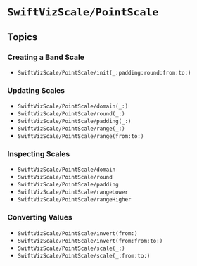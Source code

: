 # ``SwiftVizScale/PointScale``

## Topics

### Creating a Band Scale

- ``SwiftVizScale/PointScale/init(_:padding:round:from:to:)``

### Updating Scales

- ``SwiftVizScale/PointScale/domain(_:)``
- ``SwiftVizScale/PointScale/round(_:)``
- ``SwiftVizScale/PointScale/padding(_:)``
- ``SwiftVizScale/PointScale/range(_:)``
- ``SwiftVizScale/PointScale/range(from:to:)``

### Inspecting Scales

- ``SwiftVizScale/PointScale/domain``
- ``SwiftVizScale/PointScale/round``
- ``SwiftVizScale/PointScale/padding``
- ``SwiftVizScale/PointScale/rangeLower``
- ``SwiftVizScale/PointScale/rangeHigher``

### Converting Values

- ``SwiftVizScale/PointScale/invert(from:)``
- ``SwiftVizScale/PointScale/invert(from:from:to:)``
- ``SwiftVizScale/PointScale/scale(_:)``
- ``SwiftVizScale/PointScale/scale(_:from:to:)``

